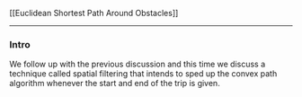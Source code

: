 
[[Euclidean Shortest Path Around Obstacles]]

---
### **Intro**

We follow up with the previous discussion and this time we discuss a technique called spatial filtering that intends to sped up the convex path algorithm whenever the start and end of the trip is given. 